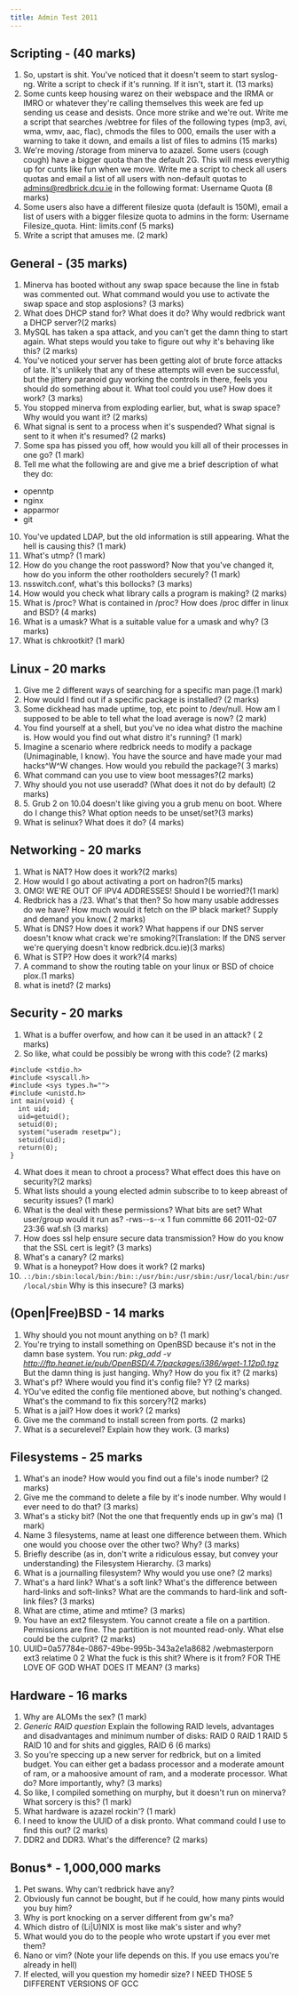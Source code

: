 ```yaml
---
title: Admin Test 2011
---
```


## Scripting - (40 marks)

1.  So, upstart is shit. You've noticed that it doesn't seem to start syslog-ng.
    Write a script to check if it's running. If it isn't, start it. (13 marks)
2.  Some cunts keep housing warez on their webspace and the IRMA or IMRO or
    whatever they're calling themselves this week are fed up sending us cease
    and desists. Once more strike and we're out. Write me a script that searches
    /webtree for files of the following types (mp3, avi, wma, wmv, aac, flac),
    chmods the files to 000, emails the user with a warning to take it down, and
    emails a list of files to admins (15 marks)
3.  We're moving /storage from minerva to azazel. Some users (cough cough) have
    a bigger quota than the default 2G. This will mess everythig up for cunts
    like fun when we move. Write me a script to check all users quotas and email
    a list of all users with non-default quotas to admins@redbrick.dcu.ie in the
    following format: Username Quota (8 marks)
4.  Some users also have a different filesize quota (default is 150M), email a
    list of users with a bigger filesize quota to admins in the form: Username
    Filesize_quota. Hint: limits.conf (5 marks)
5.  Write a script that amuses me. (2 mark)

## General - (35 marks)

1.  Minerva has booted without any swap space because the line in fstab was
    commented out. What command would you use to activate the swap space and
    stop asplosions? (3 marks)
2.  What does DHCP stand for? What does it do? Why would redbrick want a DHCP
    server?(2 marks)
3.  MySQL has taken a spa attack, and you can't get the damn thing to start
    again. What steps would you take to figure out why it's behaving like this?
    (2 marks)
4.  You've noticed your server has been getting alot of brute force attacks of
    late. It's unlikely that any of these attempts will even be successful, but
    the jittery paranoid guy working the controls in there, feels you should do
    something about it. What tool could you use? How does it work? (3 marks)
5.  You stopped minerva from exploding earlier, but, what is swap space? Why
    would you want it? (2 marks)
6.  What signal is sent to a process when it's suspended? What signal is sent to
    it when it's resumed? (2 marks)
7.  Some spa has pissed you off, how would you kill all of their processes in
    one go? (1 mark)
8.  Tell me what the following are and give me a brief description of what they
    do:

- openntp
- nginx
- apparmor
- git

10. You've updated LDAP, but the old information is still appearing. What the
    hell is causing this? (1 mark)
11. What's utmp? (1 mark)
12. How do you change the root password? Now that you've changed it, how do you
    inform the other rootholders securely? (1 mark)
13. nsswitch.conf, what's this bollocks? (3 marks)
14. How would you check what library calls a program is making? (2 marks)
15. What is /proc? What is contained in /proc? How does /proc differ in linux
    and BSD? (4 marks)
16. What is a umask? What is a suitable value for a umask and why? (3 marks)
17. What is chkrootkit? (1 mark)

## Linux - 20 marks

1.  Give me 2 different ways of searching for a specific man page.(1 mark)
2.  How would I find out if a specific package is installed? (2 marks)
3.  Some dickhead has made uptime, top, etc point to /dev/null. How am I
    supposed to be able to tell what the load average is now? (2 mark)
4.  You find yourself at a shell, but you've no idea what distro the machine is.
    How would you find out what distro it's running? (1 mark)
5.  Imagine a scenario where redbrick needs to modify a package (Unimaginable, I
    know). You have the source and have made your mad hacks^W^W changes. How
    would you rebuild the package?( 3 marks)
6.  What command can you use to view boot messages?(2 marks)
7.  Why should you not use useradd? (What does it not do by default) (2 marks)
8.  5\. Grub 2 on 10.04 doesn't like giving you a grub menu on boot. Where do I
    change this? What option needs to be unset/set?(3 marks)
9.  What is selinux? What does it do? (4 marks)

## Networking - 20 marks

1.  What is NAT? How does it work?(2 marks)
2.  How would I go about activating a port on hadron?(5 marks)
3.  OMG! WE'RE OUT OF IPV4 ADDRESSES! Should I be worried?(1 mark)
4.  Redbrick has a /23\. What's that then? So how many usable addresses do we
    have? How much would it fetch on the IP black market? Supply and demand you
    know.( 2 marks)
5.  What is DNS? How does it work? What happens if our DNS server doesn't know
    what crack we're smoking?(Translation: If the DNS server we're querying
    doesn't know redbrick.dcu.ie)(3 marks)
6.  What is STP? How does it work?(4 marks)
7.  A command to show the routing table on your linux or BSD of choice plox.(1
    marks)
8.  what is inetd? (2 marks)

## Security - 20 marks

1.  What is a buffer overfow, and how can it be used in an attack? ( 2 marks)
2.  So like, what could be possibly be wrong with this code? (2 marks)

```
#include <stdio.h>
#include <syscall.h>
#include <sys types.h="">
#include <unistd.h>
int main(void) {
  int uid;
  uid=getuid();
  setuid(0);
  system("useradm resetpw");
  setuid(uid);
  return(0);
}
```

4.  What does it mean to chroot a process? What effect does this have on
    security?(2 marks)
5.  What lists should a young elected admin subscribe to to keep abreast of
    security issues? (1 mark)
6.  What is the deal with these permissions? What bits are set? What user/group
    would it run as? -rws--s--x 1 fun committe 66 2011-02-07 23:36 waf.sh (3
    marks)
7.  How does ssl help ensure secure data transmission? How do you know that the
    SSL cert is legit? (3 marks)
8.  What's a canary? (2 marks)
9.  What is a honeypot? How does it work? (2 marks)
10. `.:/bin:/sbin:local/bin:/bin::/usr/bin:/usr/sbin:/usr/local/bin:/usr/local/sbin`
    Why is this insecure? (3 marks)

## (Open|Free)BSD - 14 marks

1.  Why should you not mount anything on b? (1 mark)
2.  You're trying to install something on OpenBSD because it's not in the damn
    base system. You run: _pkg_add -v
    http://ftp.heanet.ie/pub/OpenBSD/4.7/packages/i386/wget-1.12p0.tgz_  
    But the damn thing is just hanging. Why? How do you fix it? (2 marks)
3.  What's pf? Where would you find it's config file? Y? (2 marks)
4.  YOu've edited the config file mentioned above, but nothing's changed. What's
    the command to fix this sorcery?(2 marks)
5.  What is a jail? How does it work? (2 marks)
6.  Give me the command to install screen from ports. (2 marks)
7.  What is a securelevel? Explain how they work. (3 marks)

## Filesystems - 25 marks

1.  What's an inode? How would you find out a file's inode number? (2 marks)
2.  Give me the command to delete a file by it's inode number. Why would I ever
    need to do that? (3 marks)
3.  What's a sticky bit? (Not the one that frequently ends up in gw's ma) (1
    mark)
4.  Name 3 filesystems, name at least one difference between them. Which one
    would you choose over the other two? Why? (3 marks)
5.  Briefly describe (as in, don't write a ridiculous essay, but convey your
    understanding) the Filesystem Hierarchy. (3 marks)
6.  What is a journalling filesystem? Why would you use one? (2 marks)
7.  What's a hard link? What's a soft link? What's the difference between
    hard-links and soft-links? What are the commands to hard-link and soft-link
    files? (3 marks)
8.  What are ctime, atime and mtime? (3 marks)
9.  You have an ext2 filesystem. You cannot create a file on a partition.
    Permissions are fine. The partition is not mounted read-only. What else
    could be the culprit? (2 marks)
10. UUID=0a57784e-0867-49be-995b-343a2e1a8682 /webmasterporn ext3 relatime 0 2
    What the fuck is this shit? Where is it from? FOR THE LOVE OF GOD WHAT DOES
    IT MEAN? (3 marks)

## Hardware - 16 marks

1.  Why are ALOMs the sex? (1 mark)
2.  _Generic RAID question_ Explain the following RAID levels, advantages and
    disadvantages and minimum number of disks: RAID 0 RAID 1 RAID 5 RAID 10 and
    for shits and giggles, RAID 6 (6 marks)
3.  So you're speccing up a new server for redbrick, but on a limited budget.
    You can either get a badass processor and a moderate amount of ram, or a
    mahoosive amount of ram, and a moderate processor. What do? More
    importantly, why? (3 marks)
4.  So like, I compiled something on murphy, but it doesn't run on minerva? What
    sorcery is this? (1 mark)
5.  What hardware is azazel rockin'? (1 mark)
6.  I need to know the UUID of a disk pronto. What command could I use to find
    this out? (2 marks)
7.  DDR2 and DDR3\. What's the difference? (2 marks)

## Bonus\* - 1,000,000 marks

1.  Pet swans. Why can't redbrick have any?
2.  Obviously fun cannot be bought, but if he could, how many pints would you
    buy him?
3.  Why is port knocking on a server different from gw's ma?
4.  Which distro of (Li|U)NIX is most like mak's sister and why?
5.  What would you do to the people who wrote upstart if you ever met them?
6.  Nano or vim? (Note your life depends on this. If you use emacs you're
    already in hell)
7.  If elected, will you question my homedir size? I NEED THOSE 5 DIFFERENT
    VERSIONS OF GCC
